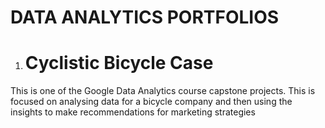 # DATA ANALYTICS PORTFOLIOS

1. # Cyclistic Bicycle Case
   
This is one of the Google Data Analytics course capstone projects. This is focused on analysing data for a bicycle company and then using the insights to make recommendations for marketing strategies
